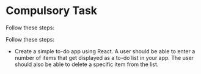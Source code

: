 # Compulsory Task

Follow these steps:

Follow these steps:

- Create a simple to-do app using React. A user should be able to enter a number of items that get displayed as a to-do list in your app. The user should also be able to delete a specific item from the list.
